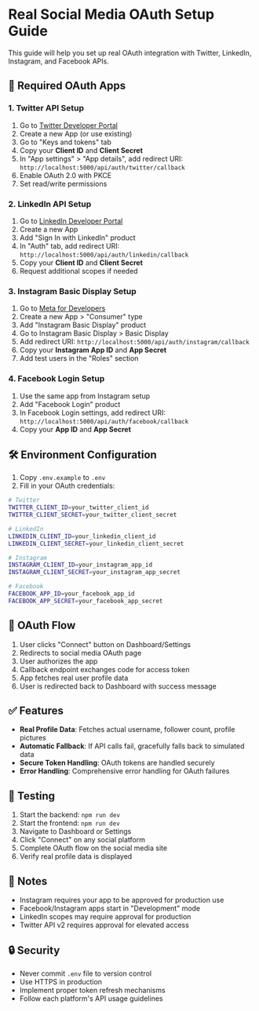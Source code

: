 # Real Social Media OAuth Setup Guide

This guide will help you set up real OAuth integration with Twitter, LinkedIn, Instagram, and Facebook APIs.

## 🔐 Required OAuth Apps

### 1. Twitter API Setup
1. Go to [Twitter Developer Portal](https://developer.twitter.com/en/portal/dashboard)
2. Create a new App (or use existing)
3. Go to "Keys and tokens" tab
4. Copy your **Client ID** and **Client Secret**
5. In "App settings" > "App details", add redirect URI: `http://localhost:5000/api/auth/twitter/callback`
6. Enable OAuth 2.0 with PKCE
7. Set read/write permissions

### 2. LinkedIn API Setup
1. Go to [LinkedIn Developer Portal](https://www.linkedin.com/developers/apps)
2. Create a new App
3. Add "Sign In with LinkedIn" product
4. In "Auth" tab, add redirect URI: `http://localhost:5000/api/auth/linkedin/callback`
5. Copy your **Client ID** and **Client Secret**
6. Request additional scopes if needed

### 3. Instagram Basic Display Setup
1. Go to [Meta for Developers](https://developers.facebook.com/apps/)
2. Create a new App > "Consumer" type
3. Add "Instagram Basic Display" product
4. Go to Instagram Basic Display > Basic Display
5. Add redirect URI: `http://localhost:5000/api/auth/instagram/callback`
6. Copy your **Instagram App ID** and **App Secret**
7. Add test users in the "Roles" section

### 4. Facebook Login Setup
1. Use the same app from Instagram setup
2. Add "Facebook Login" product
3. In Facebook Login settings, add redirect URI: `http://localhost:5000/api/auth/facebook/callback`
4. Copy your **App ID** and **App Secret**

## 🛠️ Environment Configuration

1. Copy `.env.example` to `.env`
2. Fill in your OAuth credentials:

```bash
# Twitter
TWITTER_CLIENT_ID=your_twitter_client_id
TWITTER_CLIENT_SECRET=your_twitter_client_secret

# LinkedIn
LINKEDIN_CLIENT_ID=your_linkedin_client_id
LINKEDIN_CLIENT_SECRET=your_linkedin_client_secret

# Instagram
INSTAGRAM_CLIENT_ID=your_instagram_app_id
INSTAGRAM_CLIENT_SECRET=your_instagram_app_secret

# Facebook
FACEBOOK_APP_ID=your_facebook_app_id
FACEBOOK_APP_SECRET=your_facebook_app_secret
```

## 🔄 OAuth Flow

1. User clicks "Connect" button on Dashboard/Settings
2. Redirects to social media OAuth page
3. User authorizes the app
4. Callback endpoint exchanges code for access token
5. App fetches real user profile data
6. User is redirected back to Dashboard with success message

## ✅ Features

- **Real Profile Data**: Fetches actual username, follower count, profile pictures
- **Automatic Fallback**: If API calls fail, gracefully falls back to simulated data
- **Secure Token Handling**: OAuth tokens are handled securely
- **Error Handling**: Comprehensive error handling for OAuth failures

## 🧪 Testing

1. Start the backend: `npm run dev`
2. Start the frontend: `npm run dev`  
3. Navigate to Dashboard or Settings
4. Click "Connect" on any social platform
5. Complete OAuth flow on the social media site
6. Verify real profile data is displayed

## 📝 Notes

- Instagram requires your app to be approved for production use
- Facebook/Instagram apps start in "Development" mode
- LinkedIn scopes may require approval for production
- Twitter API v2 requires approval for elevated access

## 🔒 Security

- Never commit `.env` file to version control
- Use HTTPS in production
- Implement proper token refresh mechanisms
- Follow each platform's API usage guidelines